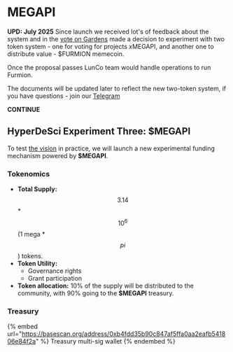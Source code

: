 # MEGAPI

**UPD: July 2025** 
Since launch we received lot's of feedback about the system and in the [vote on Gardens](https://app.gardens.fund/gardens/8453/0x7f8beda08fb7f1f3350d4be7f333f5a20f3247aa/0x96aa42ac2a15b897a12d736a28fbbc831f389d96/151/0x8fe008e79f1f66453865e611224d66ad4cb536aa-1) made a decision to experiment with two token system - one for voting for projects xMEGAPI, and another one to distribute value - $FURMION memecoin.

Once the proposal passes LunCo team would handle operations to run Furmion.

The documents will be updated later to reflect the new two-token system, if you have questions - join our [Telegram](https://t.me/hyperdesci_chat)

**CONTINUE**

## HyperDeSci Experiment Three: $MEGAPI

To test [the vision](../../introduction/the-vision.md) in practice, we will launch a new experimental funding mechanism powered by **$MEGAPI**.

### Tokenomics

* **Total Supply:** $$3.14$$ \* $$10^6$$ (1 mega \* $$pi$$) tokens.
* **Token Utility:**
  * Governance rights
  * Grant participation
* **Token allocation:** 10% of the supply will be distributed to the community, with 90% going to the **$MEGAPI** treasury.

### Treasury

{% embed url="https://basescan.org/address/0xb4fdd35b90c847af5ffa0aa2eafb541806e84f2a" %}
Treasury multi-sig wallet
{% endembed %}
